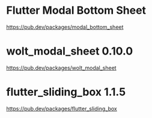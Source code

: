 # Flutter Modal Bottom Sheet
https://pub.dev/packages/modal_bottom_sheet

# wolt_modal_sheet 0.10.0
https://pub.dev/packages/wolt_modal_sheet


# flutter_sliding_box 1.1.5
https://pub.dev/packages/flutter_sliding_box